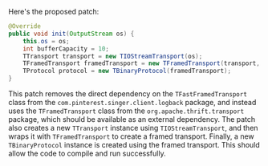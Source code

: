 Here's the proposed patch:

```java
@Override
public void init(OutputStream os) {
    this.os = os;
    int bufferCapacity = 10;
    TTransport transport = new TIOStreamTransport(os);
    TFramedTransport framedTransport = new TFramedTransport(transport, bufferCapacity);
    TProtocol protocol = new TBinaryProtocol(framedTransport);
}
```

This patch removes the direct dependency on the `TFastFramedTransport` class from the `com.pinterest.singer.client.logback` package, and instead uses the `TFramedTransport` class from the `org.apache.thrift.transport` package, which should be available as an external dependency. The patch also creates a new `TTransport` instance using `TIOStreamTransport`, and then wraps it with `TFramedTransport` to create a framed transport. Finally, a new `TBinaryProtocol` instance is created using the framed transport. This should allow the code to compile and run successfully.